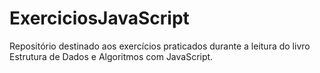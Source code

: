 # ExerciciosJavaScript
Repositório destinado aos exercícios praticados durante a leitura do livro Estrutura de Dados e Algoritmos com JavaScript.

